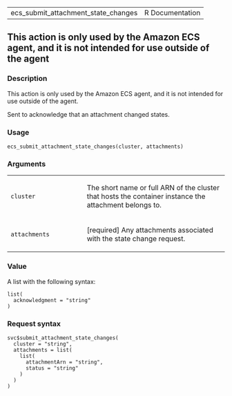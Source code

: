 <table style="width: 100%;">
<tbody>
<tr class="odd">
<td>ecs_submit_attachment_state_changes</td>
<td style="text-align: right;">R Documentation</td>
</tr>
</tbody>
</table>

## This action is only used by the Amazon ECS agent, and it is not intended for use outside of the agent

### Description

This action is only used by the Amazon ECS agent, and it is not intended
for use outside of the agent.

Sent to acknowledge that an attachment changed states.

### Usage

    ecs_submit_attachment_state_changes(cluster, attachments)

### Arguments

<table>
<colgroup>
<col style="width: 35%" />
<col style="width: 65%" />
</colgroup>
<tbody>
<tr class="odd">
<td><code
id="ecs_submit_attachment_state_changes_:_cluster">cluster</code></td>
<td><p>The short name or full ARN of the cluster that hosts the
container instance the attachment belongs to.</p></td>
</tr>
<tr class="even">
<td><code
id="ecs_submit_attachment_state_changes_:_attachments">attachments</code></td>
<td><p>[required] Any attachments associated with the state change
request.</p></td>
</tr>
</tbody>
</table>

### Value

A list with the following syntax:

    list(
      acknowledgment = "string"
    )

### Request syntax

    svc$submit_attachment_state_changes(
      cluster = "string",
      attachments = list(
        list(
          attachmentArn = "string",
          status = "string"
        )
      )
    )
